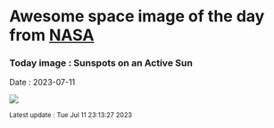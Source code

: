 
# Awesome space image of the day from [NASA](https://api.nasa.gov/)

### Today image : Sunspots on an Active Sun
Date : 2023-07-11

![](https://apod.nasa.gov/apod/image/2307/SpottedSun_Sanli_960.jpg)

<small>Latest update : Tue Jul 11 23:13:27 2023</small>
        